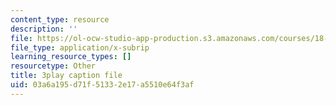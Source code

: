 ```yaml
---
content_type: resource
description: ''
file: https://ol-ocw-studio-app-production.s3.amazonaws.com/courses/18-02-multivariable-calculus-fall-2007/03a6a195d71f51332e17a5510e64f3af_BChhAS1sFvA.srt
file_type: application/x-subrip
learning_resource_types: []
resourcetype: Other
title: 3play caption file
uid: 03a6a195-d71f-5133-2e17-a5510e64f3af
---
```

